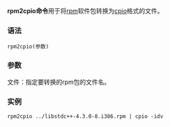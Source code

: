**rpm2cpio命令**用于将[rpm](#/rpm "rpm命令")软件包转换为[cpio](#/cpio "cpio命令")格式的文件。

### 语法  

```
rpm2cpio(参数)
```

### 参数  

文件：指定要转换的rpm包的文件名。

### 实例  

```
rpm2cpio ../libstdc++-4.3.0-8.i386.rpm | cpio -idv
```